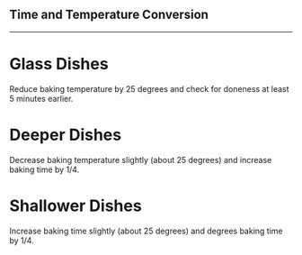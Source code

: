 ## Time and Temperature Conversion
---
# Glass Dishes

Reduce baking temperature by 25 degrees and check for doneness at least 5 minutes earlier.

# Deeper Dishes

Decrease baking temperature slightly (about 25 degrees) and increase baking time by 1/4.

# Shallower Dishes

Increase baking time slightly (about 25 degrees) and degrees baking time by 1/4.